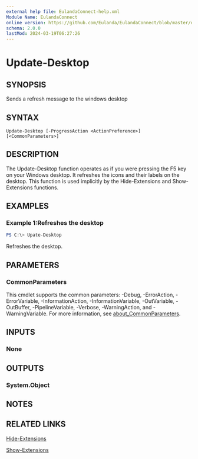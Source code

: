 ```yaml
---
external help file: EulandaConnect-help.xml
Module Name: EulandaConnect
online version: https://github.com/Eulanda/EulandaConnect/blob/master/docs/Update-Desktop.md
schema: 2.0.0
lastMod: 2024-03-19T06:27:26
---
```


# Update-Desktop

## SYNOPSIS
Sends a refresh message to the windows desktop

## SYNTAX

```
Update-Desktop [-ProgressAction <ActionPreference>] [<CommonParameters>]
```

## DESCRIPTION
The Update-Desktop function operates as if you were pressing the F5 key on your Windows desktop. It refreshes the icons and their labels on the desktop. This function is used implicitly by the Hide-Extensions and Show-Extensions functions.

## EXAMPLES

### Example 1:Refreshes the desktop
```powershell
PS C:\> Upate-Desktop
```

Refreshes the desktop.

## PARAMETERS


### CommonParameters
This cmdlet supports the common parameters: -Debug, -ErrorAction, -ErrorVariable, -InformationAction, -InformationVariable, -OutVariable, -OutBuffer, -PipelineVariable, -Verbose, -WarningAction, and -WarningVariable. For more information, see [about_CommonParameters](http://go.microsoft.com/fwlink/?LinkID=113216).

## INPUTS

### None

## OUTPUTS

### System.Object
## NOTES

## RELATED LINKS

[Hide-Extensions](../functions/Hide-Extensions.md)

[Show-Extensions](../functions/Show-Extensions.md)




